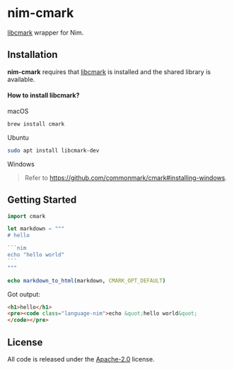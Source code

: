 # nim-cmark

[libcmark] wrapper for Nim.

## Installation
**nim-cmark** requires that [libcmark] is installed and the shared library is available.

#### How to install libcmark?
macOS
```sh
brew install cmark
```

Ubuntu
```sh
sudo apt install libcmark-dev
```

Windows
> Refer to <https://github.com/commonmark/cmark#installing-windows>.


## Getting Started
~~~nim
import cmark

let markdown = """
# hello

```nim
echo "hello world"
```
"""

echo markdown_to_html(markdown, CMARK_OPT_DEFAULT)
~~~

Got output:
```html
<h1>hello</h1>
<pre><code class="language-nim">echo &quot;hello world&quot;
</code></pre>
```

## License
All code is released under the [Apache-2.0](./LICENSE) license.


[libcmark]: https://github.com/github/cmark-gfm